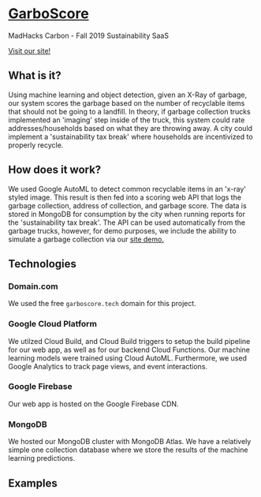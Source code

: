 # [GarboScore](https://www.garboscore.tech)
MadHacks Carbon - Fall 2019 Sustainability SaaS

[Visit our site!](https://www.garboscore.tech)

## What is it?
Using machine learning and object detection, given an X-Ray of garbage, our system scores the garbage based on the number of recyclable items that should not be going to a landfill. In theory, if garbage collection trucks implemented an 'imaging' step inside of the truck, this system could rate addresses/households based on what they are throwing away. A city could implement a 'sustainability tax break' where households are incentivized to properly recycle.

## How does it work?
We used Google AutoML to detect common recyclable items in an 'x-ray' styled image. This result is then fed into a scoring web API that logs the garbage collection, address of collection, and garbage score. The data is stored in MongoDB for consumption by the city when running reports for the 'sustainability tax break'. The API can be used automatically from the garbage trucks, however, for demo purposes, we include the ability to simulate a garbage collection via our [site demo.](https://www.garboscore.tech/demo)

## Technologies

### Domain.com
We used the free `garboscore.tech` domain for this project.

### Google Cloud Platform
We utilzed Cloud Build, and Cloud Build triggers to setup the build pipeline for our web app, as well as for our backend Cloud Functions. Our machine learning models were trained using Cloud AutoML. Furthermore, we used Google Analytics to track page views, and event interactions.

### Google Firebase
Our web app is hosted on the Google Firebase CDN.

### MongoDB
We hosted our MongoDB cluster with MongoDB Atlas. We have a relatively simple one collection database where we store the results of the machine learning predictions.

## Examples


